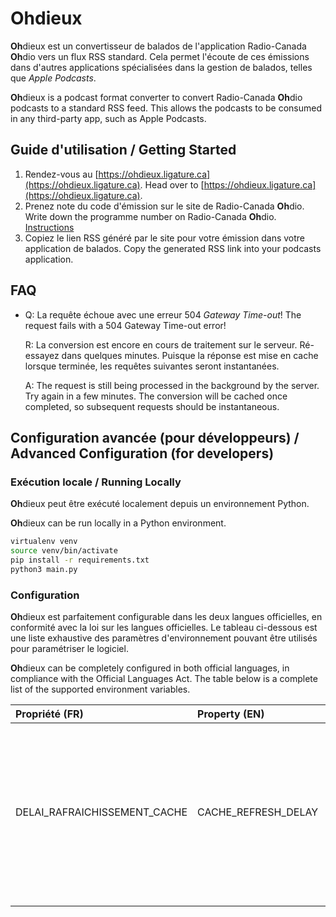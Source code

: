 # **Oh**dieux
**Oh**dieux est un convertisseur de balados de l'application
Radio-Canada **Oh**dio vers un flux RSS standard. Cela permet l'écoute
de ces émissions dans d'autres applications spécialisées dans la
gestion de balados, telles que *Apple Podcasts*.

**Oh**dieux is a podcast format converter to convert Radio-Canada
**Oh**dio podcasts to a standard RSS feed. This allows the podcasts to
be consumed in any third-party app, such as Apple Podcasts.

## Guide d'utilisation / Getting Started
1. Rendez-vous au [https://ohdieux.ligature.ca](https://ohdieux.ligature.ca).
   Head over to [https://ohdieux.ligature.ca](https://ohdieux.ligature.ca).
2. Prenez note du code d'émission sur le site de Radio-Canada **Oh**dio.
   Write down the programme number on Radio-Canada **Oh**dio.
   [Instructions](/ohdieux/views/instructions.png)
3. Copiez le lien RSS généré par le site pour votre émission dans votre application de balados.
   Copy the generated RSS link into your podcasts application.

## FAQ
- Q: La requête échoue avec une erreur 504 _Gateway Time-out_! The request fails with a 504 Gateway Time-out error!

  R: La conversion est encore en cours de traitement sur le
  serveur. Ré-essayez dans quelques minutes. Puisque la réponse est mise
  en cache lorsque terminée, les requêtes suivantes seront instantanées.

  A: The request is still being processed in the background by the
  server. Try again in a few minutes. The conversion will be cached once
  completed, so subsequent requests should be instantaneous.


## Configuration avancée (pour développeurs) / Advanced Configuration (for developers)
### Exécution locale / Running Locally
**Oh**dieux peut être exécuté localement depuis un environnement Python.

**Oh**dieux can be run locally in a Python environment.

```bash
virtualenv venv
source venv/bin/activate
pip install -r requirements.txt
python3 main.py
```

### Configuration
**Oh**dieux est parfaitement configurable dans les deux langues officielles, en conformité avec la loi sur les langues officielles. 
Le tableau ci-dessous est une liste exhaustive des paramètres d'environnement pouvant
être utilisés pour paramétriser le logiciel.

**Oh**dieux can be completely configured in both official languages, in compliance with the Official Languages Act.
The table below is a complete list of the supported environment variables.

| Propriété (FR)               | Property (EN)       | Description                                                                         |
|:-----------------------------|:--------------------|:------------------------------------------------------------------------------------|
| DELAI_RAFRAICHISSEMENT_CACHE | CACHE_REFRESH_DELAY | Délai au-delà duquel le flux RSS généré est considéré périmé et doit être regénéré. / Delay after which the cached RSS feed should be regenerated. |
|                              |                     |                                                                                     |

